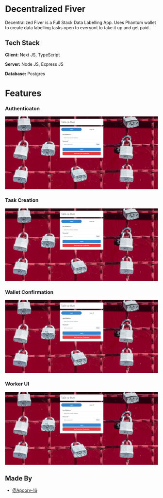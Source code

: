 # Decentralized Fiver

Decentralized Fiver is a Full Stack Data Labelling App.
Uses Phantom wallet to create data labelling tasks open to everyont to take it up and get paid.
## Tech Stack

**Client:** Next JS, TypeScript

**Server:** Node JS, Express JS

**Database:** Postgres

# Features
### Authenticaton
![](https://github.com/Apoorv-16/Talk-A-Tive/blob/main/screenshots/Login_screen.jpg)
### Task Creation
![](https://github.com/Apoorv-16/Talk-A-Tive/blob/main/screenshots/Login_screen.jpg)
### Wallet Confirmation
![](https://github.com/Apoorv-16/Talk-A-Tive/blob/main/screenshots/Login_screen.jpg)
### Worker UI
![](https://github.com/Apoorv-16/Talk-A-Tive/blob/main/screenshots/Login_screen.jpg)

## Made By

- [@Apoorv-16](https://github.com/Apoorv-16)
